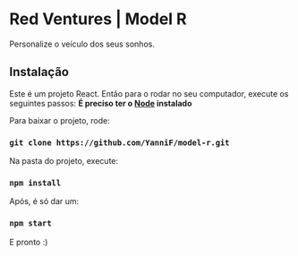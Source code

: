 # Red Ventures | Model R

Personalize o veículo dos seus sonhos.


## Instalação
Este é um projeto React. Então para o rodar no seu computador, execute os seguintes passos:
**É preciso ter o [Node](https://nodejs.org/en/) instalado**


Para baixar o projeto, rode:
### `git clone https://github.com/YanniF/model-r.git`

Na pasta do projeto, execute:
### `npm install`

Após, é só dar um:
### `npm start`

E pronto :)
